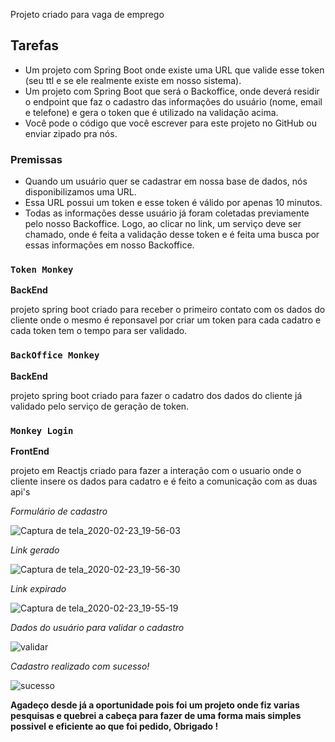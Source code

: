 Projeto criado para vaga de emprego

## Tarefas

- Um projeto com Spring Boot onde existe uma URL que valide esse token (seu ttl e se ele realmente existe em nosso sistema).
- Um projeto com Spring Boot que será o Backoffice, onde deverá residir o endpoint que faz o cadastro das informações do usuário (nome, email e telefone) e gera o token que é utilizado na validação acima.
- Você pode o código que você escrever para este projeto no GitHub ou enviar zipado pra nós.

### Premissas

- Quando um usuário quer se cadastrar em nossa base de dados, nós disponibilizamos uma URL.
- Essa URL possui um token e esse token é válido por apenas 10 minutos.
- Todas as informações desse usuário já foram coletadas previamente pelo nosso Backoffice. Logo, ao clicar no link, um serviço deve ser chamado, onde é feita a validação desse token e é feita uma busca por essas informações em nosso Backoffice.

### `Token Monkey`
**BackEnd**

projeto spring boot criado para receber o primeiro contato com os dados do cliente onde o mesmo é reponsavel por criar um token para cada cadatro e cada token tem o tempo para ser validado.

### `BackOffice Monkey`
**BackEnd**

projeto spring boot criado para fazer o cadatro dos dados do cliente já validado pelo serviço de geração de token.

### `Monkey Login`
**FrontEnd**

projeto em Reactjs criado para fazer a interação com o usuario onde o cliente insere os dados para cadatro e é feito a comunicação com as duas api's 

*Formulário de cadastro*

![Captura de tela_2020-02-23_19-56-03](https://user-images.githubusercontent.com/13289584/75123547-2d5f1080-5687-11ea-93dc-e8f560ea4e5c.png)

*Link gerado*

![Captura de tela_2020-02-23_19-56-30](https://user-images.githubusercontent.com/13289584/75123567-567fa100-5687-11ea-99ab-2a1645a9184c.png)

*Link expirado*

![Captura de tela_2020-02-23_19-55-19](https://user-images.githubusercontent.com/13289584/75123589-89c23000-5687-11ea-96a3-4814bb1451f9.png)

*Dados do usuário para validar o cadastro*

![validar]("./imagens/validando.png")

*Cadastro realizado com sucesso!*

![sucesso]("./imagens/finalizado.png")

**Agadeço desde já a oportunidade pois foi um projeto onde fiz varias pesquisas e quebrei a cabeça para fazer de uma forma mais simples possivel e eficiente ao que foi pedido, Obrigado !**
